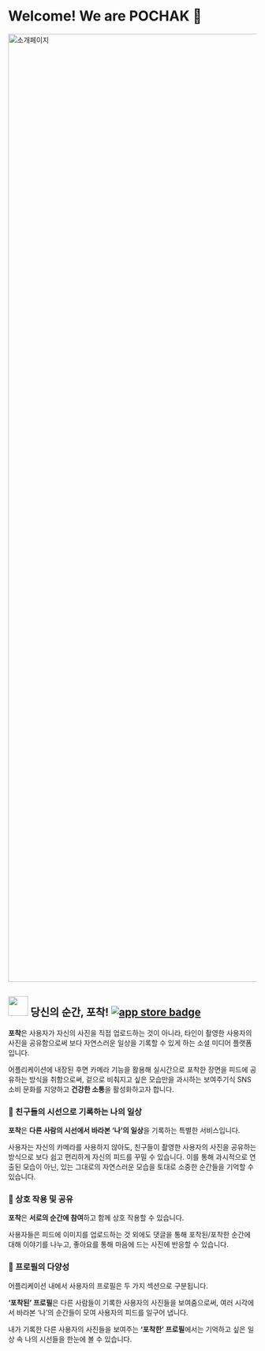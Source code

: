 # Welcome! We are POCHAK 📸
<img width="1920" alt="소개페이지" src="https://github.com/SMWU-POCHAK/.github/assets/96935231/abda1ede-f3ea-488f-8099-be58e9f0ead8">

## <img width="40" src="https://github.com/5jisoo/5jisoo/assets/96935231/ed632e34-eb9d-47ae-990d-79f58b1e5669"/> 당신의 순간, 포착!  [![app store badge](http://img.shields.io/badge/App%20Store-4285F4?style=flat&logo=app-store&link=https://apps.apple.com/kr/app/pochak/id6502332418&logoColor=white)](https://apps.apple.com/kr/app/pochak/id6502332418)

**포착**은 사용자가 자신의 사진을 직접 업로드하는 것이 아니라, 타인이 촬영한 사용자의 사진을 공유함으로써 보다 자연스러운 일상을 기록할 수 있게 하는 소셜 미디어 플랫폼입니다. 

어플리케이션에 내장된 후면 카메라 기능을 활용해 실시간으로 포착한 장면을 피드에 공유하는 방식을 취함으로써, 겉으로 비춰지고 싶은 모습만을 과시하는 보여주기식 SNS 소비 문화를 지양하고 **건강한 소통**을 활성화하고자 합니다.

### 📸 친구들의 시선으로 기록하는 나의 일상

**포착**은 **다른 사람의 시선에서 바라본 ‘나’의 일상**을 기록하는 특별한 서비스입니다. 

사용자는 자신의 카메라를 사용하지 않아도, 친구들이 촬영한 사용자의 사진을 공유하는 방식으로 보다 쉽고 편리하게 자신의 피드를 꾸밀 수 있습니다. 이를 통해 과시적으로 연출된 모습이 아닌, 있는 그대로의 자연스러운 모습을 토대로 소중한 순간들을 기억할 수 있습니다.

### 🔄 상호 작용 및 공유

**포착**은 **서로의 순간에 참여**하고 함께 상호 작용할 수 있습니다.

사용자들은 피드에 이미지를 업로드하는 것 외에도 댓글을 통해 포착된/포착한 순간에 대해 이야기를 나누고, 좋아요를 통해 마음에 드는 사진에 반응할 수 있습니다.

### 🌟 프로필의 다양성

어플리케이션 내에서 사용자의 프로필은 두 가지 섹션으로 구분됩니다. 

**‘포착된’ 프로필**은 다른 사람들이 기록한 사용자의 사진들을 보여줌으로써, 여러 시각에서 바라본 ‘나’의 순간들이 모여 사용자의 피드를 일구어 냅니다. 

내가 기록한 다른 사용자의 사진들을 보여주는 **‘포착한’ 프로필**에서는 기억하고 싶은 일상 속 나의 시선들을 한눈에 볼 수 있습니다.
